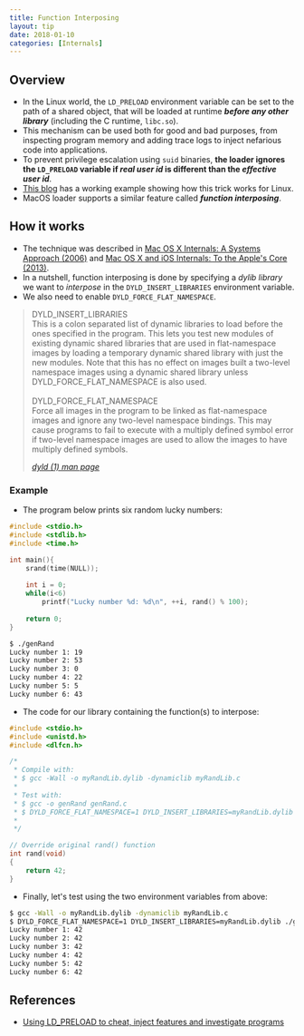 ```yaml
---
title: Function Interposing
layout: tip
date: 2018-01-10
categories: [Internals]
---
```


## Overview

* In the Linux world, the ```LD_PRELOAD``` environment variable can be set to the path of a shared object, that will be loaded at runtime _**before any other library**_ (including the C runtime, ```libc.so```). 
* This mechanism can be used both for good and bad purposes, from inspecting program memory and adding trace logs to inject nefarious code into applications.
* To prevent privilege escalation using ```suid``` binaries, **the loader ignores the ```LD_PRELOAD``` variable if _real user id_ is different than the _effective user id_**. 
* [This blog](https://rafalcieslak.wordpress.com/2013/04/02/dynamic-linker-tricks-using-ld_preload-to-cheat-inject-features-and-investigate-programs) has a working example showing how this trick works for Linux. 
* MacOS loader supports a similar feature called _**function interposing**_.

## How it works

* The technique was described in [Mac OS X Internals: A Systems Approach (2006)](https://www.amazon.co.uk/Mac-OS-Internals-Approach-paperback/dp/0321278542) and [Mac OS X and iOS Internals: To the Apple's Core (2013)](https://www.amazon.com/Mac-OS-iOS-Internals-Apples/dp/1118057651). 
* In a nutshell, function interposing is done by specifying a _dylib library_ we want to _interpose_ in the ```DYLD_INSERT_LIBRARIES``` environment variable.
* We also need to enable ```DYLD_FORCE_FLAT_NAMESPACE```. 

<blockquote>
  <p>DYLD_INSERT_LIBRARIES <br />   
  This  is  a colon separated list of dynamic libraries to load before the ones specified in the
  program.  This lets you test new modules of existing dynamic shared libraries that are used in
  flat-namespace images by loading a temporary dynamic shared library with just the new modules.
  Note that this has no effect on images built a two-level  namespace  images  using  a  dynamic
  shared library unless DYLD_FORCE_FLAT_NAMESPACE is also used. <br /><br />
DYLD_FORCE_FLAT_NAMESPACE<br />
Force all images in the program to be linked as flat-namespace images and ignore any two-level
  namespace bindings.  This may cause programs to fail to execute with a multiply defined symbol
  error if two-level namespace images are used to allow the images to have multiply defined symbols.
</p>
  <cite><a target="_blank" href="https://developer.apple.com/legacy/library/documentation/Darwin/Reference/ManPages/man1/dyld.1.html">dyld (1) man page</a>
</cite>
</blockquote>

### Example

* The program below prints six random lucky numbers:

```c
#include <stdio.h>
#include <stdlib.h>
#include <time.h>

int main(){
    srand(time(NULL));
    
    int i = 0;
    while(i<6)
        printf("Lucky number %d: %d\n", ++i, rand() % 100);
    
    return 0;
}
```

```bash
$ ./genRand
Lucky number 1: 19
Lucky number 2: 53
Lucky number 3: 0
Lucky number 4: 22
Lucky number 5: 5
Lucky number 6: 43
```
* The code for our library containing the function(s) to interpose:

```c
#include <stdio.h>
#include <unistd.h>
#include <dlfcn.h>

/*
 * Compile with:
 * $ gcc -Wall -o myRandLib.dylib -dynamiclib myRandLib.c
 *
 * Test with:
 * $ gcc -o genRand genRand.c
 * $ DYLD_FORCE_FLAT_NAMESPACE=1 DYLD_INSERT_LIBRARIES=myRandLib.dylib ./genRand
 *
 */

// Override original rand() function
int rand(void)
{
    return 42;
}

```
* Finally, let's test using the two environment variables from above:

```bash
$ gcc -Wall -o myRandLib.dylib -dynamiclib myRandLib.c
$ DYLD_FORCE_FLAT_NAMESPACE=1 DYLD_INSERT_LIBRARIES=myRandLib.dylib ./genRand
Lucky number 1: 42
Lucky number 2: 42
Lucky number 3: 42
Lucky number 4: 42
Lucky number 5: 42
Lucky number 6: 42
```

## References
* [Using LD_PRELOAD to cheat, inject features and investigate programs](https://rafalcieslak.wordpress.com/2013/04/02/dynamic-linker-tricks-using-ld_preload-to-cheat-inject-features-and-investigate-programs)
